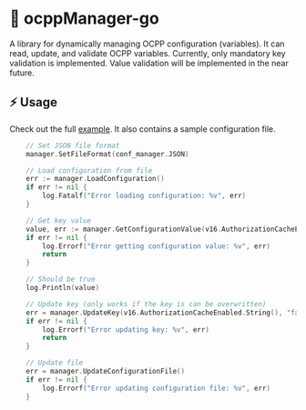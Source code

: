 # 🔌 ocppManager-go

A library for dynamically managing OCPP configuration (variables). It can read, update, and validate OCPP variables.
Currently, only mandatory key validation is implemented. Value validation will be implemented in the near future.

## ⚡ Usage

Check out the full [example](example/example.go). It also contains a sample configuration file.

``` go
    // Set JSON file format
    manager.SetFileFormat(conf_manager.JSON)

	// Load configuration from file
	err := manager.LoadConfiguration()
	if err != nil {
		log.Fatalf("Error loading configuration: %v", err)
	}

	// Get key value
	value, err := manager.GetConfigurationValue(v16.AuthorizationCacheEnabled.String())
	if err != nil {
		log.Errorf("Error getting configuration value: %v", err)
		return
	}

    // Should be true
	log.Println(value)

	// Update key (only works if the key is can be overwritten)
	err = manager.UpdateKey(v16.AuthorizationCacheEnabled.String(), "false")
	if err != nil {
		log.Errorf("Error updating key: %v", err)
		return
	}

	// Update file
	err = manager.UpdateConfigurationFile()
	if err != nil {
		log.Errorf("Error updating configuration file: %v", err)
	}
```
